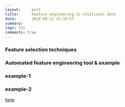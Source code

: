 ```yaml
---
layout:     post
title:      Feature engineering in relational data
date:       2018-09-11 12:34:57
summary:   
tags: tds
comments: true
---
```




### Feature selection techniques

<script src="https://gist.github.com/x0v/07d1cdb7e11b35c46f823bcd33960f34.js"></script>


### Automated feature engineering tool & example

<script src="https://gist.github.com/x0v/07d1cdb7e11b35c46f823bcd33960f34.js"></script>

### example-1

<script src="https://gist.github.com/x0v/e41c977b12ccacd0b4c7089907044a2a.js"></script>

### example-2

[here](https://towardsdatascience.com/machine-learning-kaggle-competition-part-two-improving-e5b4d61ab4b8)



